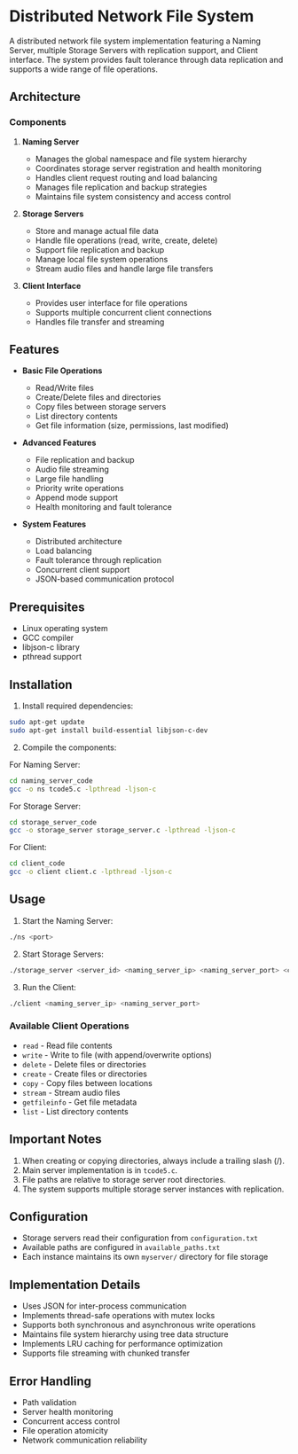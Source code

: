 # Distributed Network File System

A distributed network file system implementation featuring a Naming Server, multiple Storage Servers with replication support, and Client interface. The system provides fault tolerance through data replication and supports a wide range of file operations.

## Architecture

### Components

1. **Naming Server**
   - Manages the global namespace and file system hierarchy
   - Coordinates storage server registration and health monitoring
   - Handles client request routing and load balancing
   - Manages file replication and backup strategies
   - Maintains file system consistency and access control

2. **Storage Servers**
   - Store and manage actual file data
   - Handle file operations (read, write, create, delete)
   - Support file replication and backup
   - Manage local file system operations
   - Stream audio files and handle large file transfers

3. **Client Interface**
   - Provides user interface for file operations
   - Supports multiple concurrent client connections
   - Handles file transfer and streaming

## Features

- **Basic File Operations**
  - Read/Write files
  - Create/Delete files and directories
  - Copy files between storage servers
  - List directory contents
  - Get file information (size, permissions, last modified)

- **Advanced Features**
  - File replication and backup
  - Audio file streaming
  - Large file handling
  - Priority write operations
  - Append mode support
  - Health monitoring and fault tolerance

- **System Features**
  - Distributed architecture
  - Load balancing
  - Fault tolerance through replication
  - Concurrent client support
  - JSON-based communication protocol

## Prerequisites

- Linux operating system
- GCC compiler
- libjson-c library
- pthread support

## Installation

1. Install required dependencies:
```bash
sudo apt-get update
sudo apt-get install build-essential libjson-c-dev
```

2. Compile the components:

For Naming Server:
```bash
cd naming_server_code
gcc -o ns tcode5.c -lpthread -ljson-c
```

For Storage Server:
```bash
cd storage_server_code
gcc -o storage_server storage_server.c -lpthread -ljson-c
```

For Client:
```bash
cd client_code
gcc -o client client.c -lpthread -ljson-c
```

## Usage

1. Start the Naming Server:
```bash
./ns <port>
```

2. Start Storage Servers:
```bash
./storage_server <server_id> <naming_server_ip> <naming_server_port> <client_port>
```

3. Run the Client:
```bash
./client <naming_server_ip> <naming_server_port>
```

### Available Client Operations

- `read` - Read file contents
- `write` - Write to file (with append/overwrite options)
- `delete` - Delete files or directories
- `create` - Create files or directories
- `copy` - Copy files between locations
- `stream` - Stream audio files
- `getfileinfo` - Get file metadata
- `list` - List directory contents

## Important Notes

1. When creating or copying directories, always include a trailing slash (/).
2. Main server implementation is in `tcode5.c`.
3. File paths are relative to storage server root directories.
4. The system supports multiple storage server instances with replication.

## Configuration

- Storage servers read their configuration from `configuration.txt`
- Available paths are configured in `available_paths.txt`
- Each instance maintains its own `myserver/` directory for file storage

## Implementation Details

- Uses JSON for inter-process communication
- Implements thread-safe operations with mutex locks
- Supports both synchronous and asynchronous write operations
- Maintains file system hierarchy using tree data structure
- Implements LRU caching for performance optimization
- Supports file streaming with chunked transfer

## Error Handling

- Path validation
- Server health monitoring
- Concurrent access control
- File operation atomicity
- Network communication reliability
